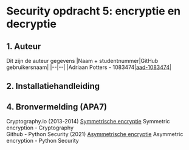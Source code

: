 # Security opdracht 5: encryptie en decryptie

## 1. Auteur
Dit zijn de auteur gegevens
|Naam + studentnummer|GitHub gebruikersnaam|
|--|--|
|Adriaan Potters - 1083474|[aad-1083474](https://github.com/aad-1083474)|

## 2. Installatiehandleiding

## 4. Bronvermelding (APA7)
Cryptography.io (2013-2014) [Symmetrische encryptie](https://cryptography.io/en/latest/hazmat/primitives/symmetric-encryption/) Symmetric encryption - Cryptography <br>
Github - Python Security (2021) [Asymmetrische encryptie](https://elc.github.io/python-security/chapters/07_Asymmetric_Encryption.html) Asymmetric encryption - Python Security